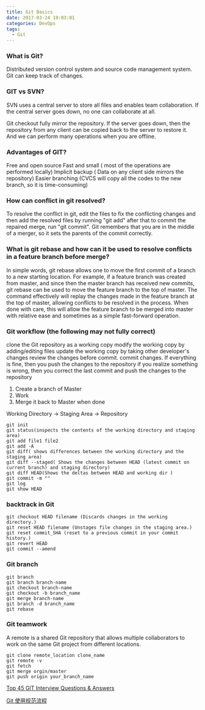 ```yaml
---
title: Git Basics
date: 2017-03-24 19:03:01
categories: DevOps
tags:
  - Git
---
```

### What is Git?
Distributed version control system and source code management system.
Git can keep track of changes.

### GIT vs SVN?
SVN uses a central server to store all files and enables team collaboration.
If the central server goes down, no one can collaborate at all.

Git checkout fully mirror the repository.
If the server goes down, then the repository from any client can be copied back to the server to restore it. And we can perform many operations when you are offline.

<!-- more -->

### Advantages of GIT?
Free and open source
Fast and small ( most of the operations are performed locally)
Implicit backup ( Data on any client side mirrors the repository)
Easier branching (CVCS will copy all the codes to the new branch, so it is time-consuming)

### How can conflict in git resolved?
To resolve the conflict in git, edit the files to fix the conflicting changes and then add the resolved files by running "git add" after that to commit the repaired merge,  run "git commit".  Git remembers that you are in the middle of a merger, so it sets the parents of the commit correctly.

### What is git rebase and how can it be used to resolve conflicts in a feature branch before merge?
In simple words, git rebase allows one to move the first commit of a branch to a new starting location. For example, if a feature branch was created from master, and since then the master branch has received new commits, git rebase can be used to move the feature branch to the top of master. The command effectively will replay the changes made in the feature branch at the top of master, allowing conflicts to be resolved in the process. When done with care, this will allow the feature branch to be merged into master with relative ease and sometimes as a simple fast-forward operation.

### Git workflow (the following may not fully correct)
clone the Git repository as a working copy
modify the working copy by adding/editing files
update the working copy by taking other developer's changes
review the changes before commit.
commit changes. If everything is fine, then you push the changes to the repository
if you realize something is wrong, then you correct the last commit and push the changes to the repository
  1. Create a branch of Master
  2. Work
  3. Merge it back to Master when done

Working Directory -> Staging Area -> Repository
```
git init
git status(inspects the contents of the working directory and staging area)
git add file1 file2
git add -A
git diff( shows differences between the working directory and the staging area)
git diff --staged( Shows the changes between HEAD (latest commit on current branch) and staging directory)
git diff HEAD(Shows the deltas between HEAD and working dir )
git commit -m ""
git log
git show HEAD
```

### backtrack in Git
```
git checkout HEAD filename (Discards changes in the working directory.)
git reset HEAD filename (Unstages file changes in the staging area.)
git reset commit_SHA (reset to a previous commit in your commit history.)
git revert HEAD
git commit --amend
```

### Git branch
```
git branch
git branch branch-name
git checkout branch-name
git checkout -b branch_name
git merge branch-name
git branch -d branch_name
git rebase
```

### Git teamwork
A remote is a shared Git repository that allows multiple collaborators to work on the same Git project from different locations.
```
git clone remote_location clone_name
git remote -v
git fetch
git merge orgin/master
git push origin your_branch_name
```

[Top 45 GIT Interview Questions & Answers](http://career.guru99.com/top-40-interview-questions-on-git/)

[Git 使用规范流程](http://blog.jobbole.com/88955/)
